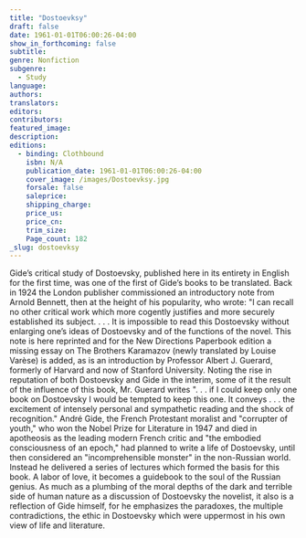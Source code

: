 ```yaml
---
title: "Dostoevksy"
draft: false
date: 1961-01-01T06:00:26-04:00
show_in_forthcoming: false
subtitle:
genre: Nonfiction
subgenre:
  - Study
language:
authors:
translators:
editors:
contributors:
featured_image:
description:
editions:
  - binding: Clothbound
    isbn: N/A
    publication_date: 1961-01-01T06:00:26-04:00
    cover_image: /images/Dostoevksy.jpg
    forsale: false
    saleprice:
    shipping_charge:
    price_us:
    price_cn:
    trim_size:
    Page_count: 182
_slug: dostoevksy
---
```


Gide’s critical study of Dostoevsky, published here in its entirety in English for the first time, was one of the first of Gide’s books to be translated. Back in 1924 the London publisher commissioned an introductory note from Arnold Bennett, then at the height of his popularity, who wrote: "I can recall no other critical work which more cogently justifies and more securely established its subject. . . . It is impossible to read this Dostoevsky without enlarging one’s ideas of Dostoevsky and of the functions of the novel. This note is here reprinted and for the New Directions Paperbook edition a missing essay on The Brothers Karamazov (newly translated by Louise Varèse) is added, as is an introduction by Professor Albert J. Guerard, formerly of Harvard and now of Stanford University. Noting the rise in reputation of both Dostoevsky and Gide in the interim, some of it the result of the influence of this book, Mr. Guerard writes ". . . if I could keep only one book on Dostoevsky I would be tempted to keep this one. It conveys . . . the excitement of intensely personal and sympathetic reading and the shock of recognition." André Gide, the French Protestant moralist and "corrupter of youth," who won the Nobel Prize for Literature in 1947 and died in apotheosis as the leading modern French critic and "the embodied consciousness of an epoch," had planned to write a life of Dostoevsky, until then considered an "incomprehensible monster" in the non-Russian world. Instead he delivered a series of lectures which formed the basis for this book. A labor of love, it becomes a guidebook to the soul of the Russian genius. As much as a plumbing of the moral depths of the dark and terrible side of human nature as a discussion of Dostoevsky the novelist, it also is a reflection of Gide himself, for he emphasizes the paradoxes, the multiple contradictions, the ethic in Dostoevsky which were uppermost in his own view of life and literature.

